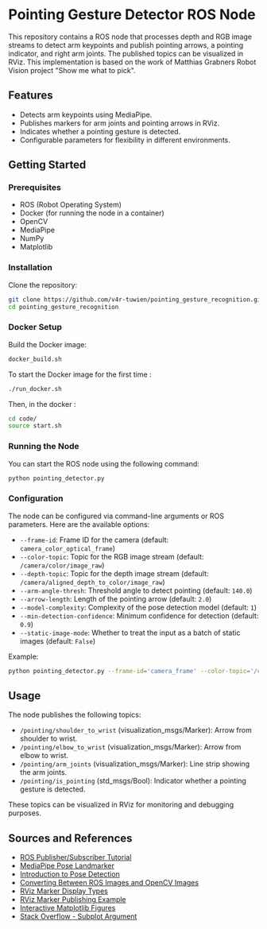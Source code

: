 # Pointing Gesture Detector ROS Node

This repository contains a ROS node that processes depth and RGB image streams to detect arm keypoints and publish pointing arrows, a pointing indicator, and right arm joints. The published topics can be visualized in RViz.
This implementation is based on the work of Matthias Grabners Robot Vision project "Show me what to pick".

## Features

- Detects arm keypoints using MediaPipe.
- Publishes markers for arm joints and pointing arrows in RViz.
- Indicates whether a pointing gesture is detected.
- Configurable parameters for flexibility in different environments.

## Getting Started

### Prerequisites

- ROS (Robot Operating System)
- Docker (for running the node in a container)
- OpenCV
- MediaPipe
- NumPy
- Matplotlib

### Installation

Clone the repository:

```bash
git clone https://github.com/v4r-tuwien/pointing_gesture_recognition.git
cd pointing_gesture_recognition
```

### Docker Setup

Build the Docker image:

```bash
docker_build.sh
```

To start the Docker image for the first time :
```bash
./run_docker.sh
```

Then, in the docker :
```bash
cd code/
source start.sh
```


### Running the Node

You can start the ROS node using the following command:

```bash
python pointing_detector.py
```

### Configuration

The node can be configured via command-line arguments or ROS parameters. Here are the available options:

- `--frame-id`: Frame ID for the camera (default: `camera_color_optical_frame`)
- `--color-topic`: Topic for the RGB image stream (default: `/camera/color/image_raw`)
- `--depth-topic`: Topic for the depth image stream (default: `/camera/aligned_depth_to_color/image_raw`)
- `--arm-angle-thresh`: Threshold angle to detect pointing (default: `140.0`)
- `--arrow-length`: Length of the pointing arrow (default: `2.0`)
- `--model-complexity`: Complexity of the pose detection model (default: `1`)
- `--min-detection-confidence`: Minimum confidence for detection (default: `0.9`)
- `--static-image-mode`: Whether to treat the input as a batch of static images (default: `False`)

Example:

```bash
python pointing_detector.py --frame-id='camera_frame' --color-topic='/camera/rgb/image_raw' --depth-topic='/camera/depth/image_raw'
```

## Usage

The node publishes the following topics:

- `/pointing/shoulder_to_wrist` (visualization_msgs/Marker): Arrow from shoulder to wrist.
- `/pointing/elbow_to_wrist` (visualization_msgs/Marker): Arrow from elbow to wrist.
- `/pointing/arm_joints` (visualization_msgs/Marker): Line strip showing the arm joints.
- `/pointing/is_pointing` (std_msgs/Bool): Indicator whether a pointing gesture is detected.

These topics can be visualized in RViz for monitoring and debugging purposes.

## Sources and References

- [ROS Publisher/Subscriber Tutorial](http://wiki.ros.org/ROS/Tutorials/WritingPublisherSubscriber%28python%29)
- [MediaPipe Pose Landmarker](https://ai.google.dev/edge/mediapipe/solutions/vision/pose_landmarker)
- [Introduction to Pose Detection](https://bleedaiacademy.com/introduction-to-pose-detection-and-basic-pose-classification/)
- [Converting Between ROS Images and OpenCV Images](http://wiki.ros.org/cv_bridge/Tutorials/ConvertingBetweenROSImagesAndOpenCVImagesPython)
- [RViz Marker Display Types](http://wiki.ros.org/rviz/DisplayTypes/Marker)
- [RViz Marker Publishing Example](https://answers.ros.org/question/373802/minimal-working-example-for-rviz-marker-publishing/)
- [Interactive Matplotlib Figures](https://matplotlib.org/stable/users/explain/figure/interactive.html)
- [Stack Overflow - Subplot Argument](https://stackoverflow.com/questions/3584805/what-does-the-argument-mean-in-fig-add-subplot111)
